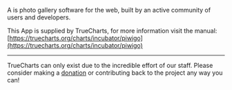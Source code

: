 A is photo gallery software for the web, built by an active community of users and developers.

This App is supplied by TrueCharts, for more information visit the manual: [https://truecharts.org/charts/incubator/piwigo](https://truecharts.org/charts/incubator/piwigo)

---

TrueCharts can only exist due to the incredible effort of our staff.
Please consider making a [donation](https://truecharts.org/about/sponsor) or contributing back to the project any way you can!
